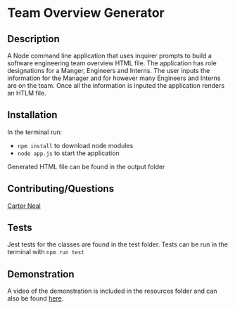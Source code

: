 # Team Overview Generator

## Description
A Node command line application that uses inquirer prompts to build a software engineering team overview HTML file. The application has role designations for a Manger, Engineers and Interns. The user inputs the information for the Manager and for however many Engineers and Interns are on the team. Once all the information is inputed the application renders an HTLM file.

## Installation

In the terminal run:
- `npm install` to download node modules
- `node app.js` to start the application

Generated HTML file can be found in the output folder

## Contributing/Questions

[Carter Neal](http://github.com/nealwc)

## Tests

Jest tests for the classes are found in the test folder. Tests can be run in the terminal with `npm run test`

## Demonstration

A video of the demonstration is included in the resources folder and can also be found [here](https://drive.google.com/drive/folders/1XZqrdykONBo_f2cL7_fMUSLpXrOTiUjp?usp=sharing).